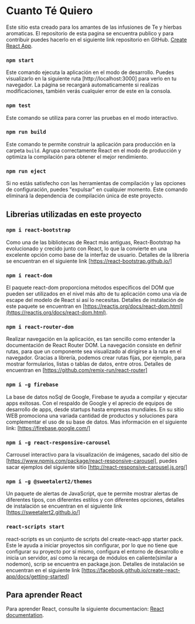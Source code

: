 # Cuanto Té Quiero

Este sitio esta creado para los amantes de las infusiones de Te y hierbas aromaticas.
El repositorio de esta pagina se encuentra publico y para contribuir puedes hacerlo en el siguiente link repositorio en GitHub. [Create React App](https://github.com/rugercl/palacios-react).

### `npm start`

Este comando ejecuta la aplicación en el modo de desarrollo.
Puedes visualizarlo en la siguiente ruta [http://localhost:3000] para verlo en tu navegador. La página se recargará automaticamente si realizas modificaciones,
también verás cualquier error de este en la consola.

### `npm test`

Este comando se utiliza para correr las pruebas en el modo interactivo.

### `npm run build`

Este comando te permite construir la aplicación para producción en la carpeta `build`.
Agrupa correctamente React en el modo de producción y optimiza la compilación para obtener el mejor rendimiento.

### `npm run eject`

Si no estás satisfecho con las herramientas de compilación y las opciones de configuración, puedes "expulsar" en cualquier momento. Este comando eliminará la dependencia de compilación única de este proyecto.

## Librerias utilizadas en este proyecto

### `npm i react-bootstrap`

Como una de las bibliotecas de React más antiguas, React-Bootstrap ha evolucionado y crecido junto con React, lo que la convierte en una excelente opción como base de la interfaz de usuario. Detalles de la libreria se encuentran en el siguiente link [https://react-bootstrap.github.io/]

### `npm i react-dom`

El paquete react-dom proporciona métodos específicos del DOM que pueden ser utilizados en el nivel más alto de tu aplicación como una vía de escape del modelo de React si así lo necesitas. Detalles de instalación de este paquete se encuentran en [https://reactjs.org/docs/react-dom.html](https://reactjs.org/docs/react-dom.html).

### `npm i react-router-dom`

Realizar navegación en la aplicación, es tan sencillo como entender la documentación de React Router DOM. La navegación consiste en definir rutas, para que un componente sea visualizado al dirigirse a la ruta en el navegador.
Gracias a librería, podemos crear rutas fijas, por ejemplo, para mostrar formularios, listas o tablas de datos, entre otros. Detalles de encuentran en [https://github.com/remix-run/react-router]

### `npm i -g firebase`

La base de datos noSql de Google, Firebase te ayuda a compilar y ejecutar apps exitosas. Con el respaldo de Google y el aprecio de equipos de desarrollo de apps, desde startups hasta empresas mundiales.
En su sitio WEB promociona una variada cantidad de productos y soluciones para
complementar el uso de su base de datos. Mas información en el siguiente link: [https://firebase.google.com/]

### `npm i -g react-responsive-carousel`

Carrousel interactivo para la visualización de imágenes, sacado del sitio de [https://www.npmjs.com/package/react-responsive-carousel], puedes sacar ejemplos del siguiente sitio [http://react-responsive-carousel.js.org/]

### `npm i -g @sweetalert2/themes`

Un paquete de alertas de JavaScript, que te permite mostrar alertas de diferentes tipos, con diferentes estilos y con diferentes opciones, detalles de instalación se encuentran en el siguiente link [https://sweetalert2.github.io/]

### `react-scripts start`

react-scripts es un conjunto de scripts del create-react-app starter pack. Este le ayuda a iniciar proyectos sin configurar, por lo que no tiene que configurar su proyecto por sí mismo, configura el entorno de desarrollo e inicia un servidor, así como la recarga de módulos en caliente(similar a nodemon), scrip se encuentra en package.json.
Detalles de instalación se encuentran en el siguiente link [https://facebook.github.io/create-react-app/docs/getting-started]

## Para aprender React

Para aprender React, consulte la siguiente documentacion: [React documentation](https://reactjs.org/).
